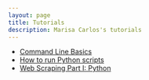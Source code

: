 ```yaml
---
layout: page
title: Tutorials
description: Marisa Carlos's tutorials
---
```


- [Command Line Basics](http://marisacarlos.com/pages/command-line-basics)
- [How to run Python scripts](http://marisacarlos.com/pages/how-to-run-python-file)
- [Web Scraping Part I: Python](http://marisacarlos.com/pages/web-scraping-python)


<!---
- [Creating a simple and free academic website with GitHub Pages]({{ BASE_PATH }}/pages/create-simple-academic-website)

--->
